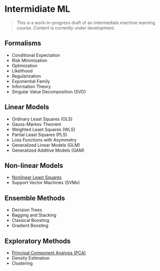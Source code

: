# Intermidiate ML

> This is a work-in-progress draft of an intermediate machine learning course. Content is currently under development.

## Formalisms

- Conditional Expectation
- Risk Minimization
- Optimization
- Likelihood
- Regularization
- Exponential Family
- Information Theory
- Singular Value Decomposition (SVD)

## Linear Models

- Ordinary Least Squares (OLS)
- Gauss-Markov Theorem
- Weighted Least Squares (WLS)
- Partial Least Squares (PLS)
- Loss Functions with Asymmetry
- Generalized Linear Models (GLM)
- Generalized Additive Models (GAM)

## Non-linear Models

- [Nonlinear Least Squares](03-nonlinear/01-nonlinear-ls.pdf)
- Support Vector Machines (SVMs)

## Ensemble Methods

- Decision Trees
- Bagging and Stacking
- Classical Boosting
- Gradient Boosting

## Exploratory Methods
 
- [Principal Component Analysis (PCA)](05-exploratory/01-pca.pdf)
- Density Estimation
- Clustering
